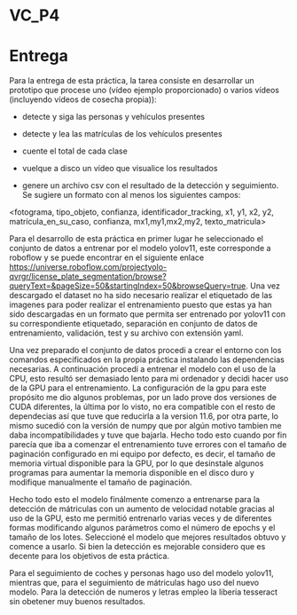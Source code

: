 # VC_P4
# Entrega
Para la entrega de esta práctica, la tarea consiste en desarrollar un prototipo que procese uno (vídeo ejemplo proporcionado) o varios vídeos (incluyendo vídeos de cosecha propia)):


- detecte y siga las personas y vehículos presentes
  
- detecte y lea las matrículas de los vehículos presentes
  
- cuente el total de cada clase
  
- vuelque a disco un vídeo que visualice los resultados
  
- genere un archivo csv con el resultado de la detección y seguimiento. Se sugiere un formato con al menos los siguientes campos:
  
<fotograma, tipo_objeto, confianza, identificador_tracking, x1, y1, x2, y2, matrícula_en_su_caso, confianza, mx1,my1,mx2,my2, texto_matricula>



Para el desarrollo de esta práctica en primer lugar he seleccionado el conjunto de datos a entrenar por el modelo yolov11, este corresponde a roboflow y se puede encontrar en el siguiente enlace https://universe.roboflow.com/projectyolo-qvrgr/license_plate_segmentation/browse?queryText=&pageSize=50&startingIndex=50&browseQuery=true. Una vez descargado el dataset no ha sido necesario realizar el etiquetado de las imagenes para poder realizar el entrenamiento puesto que estas ya han sido descargadas en un formato que permita ser entrenado por yolov11 con su correspondiente etiquetado, separación en conjunto de datos de entrenamiento, validación, test y su archivo con extensión yaml.


Una vez preparado el conjunto de datos procedi a crear el entorno con los comandos especificados en la propia práctica instalando las dependencias necesarias. A continuación procedí a entrenar el modelo con el uso de la CPU, esto resultó ser demasiado lento para mi ordenador y decidi hacer uso de la GPU para el entrenamiento. 
La configuración de la gpu para este propósito me dio algunos problemas, por un lado prove dos versiones de CUDA diferentes, la última por lo visto, no era compatible con el resto de dependecias así que tuve que reducirla a la version 11.6, por otra parte, lo mismo sucedió con la versión de numpy que por algún motivo tambien me daba incompatibilidades y tuve que bajarla. Hecho todo esto cuando por fin parecía que iba a comenzar el entrenamiento tuve errores con el tamaño de paginación configurado en mi equipo por defecto, es decir, el tamaño de memoria virtual disponible para la GPU, por lo que desinstale algunos programas para aumentar la memoria disponible en el disco duro y modifique manualmente el tamaño de paginación. 


Hecho todo esto el modelo finálmente comenzo a entrenarse para la detección de mátriculas con un aumento de velocidad notable gracias al uso de la GPU, esto me permitió entrenarlo varias veces y de diferentes formas modificando algunos parámetros como el número de epochs y el tamaño de los lotes. Seleccioné el modelo que mejores resultados obtuvo y comence a usarlo. Si bien la detección es mejorable considero que es decente para los objetivos de esta práctica. 


Para el seguimiento de coches y personas hago uso del modelo yolov11, mientras que, para el seguimiento de mátriculas hago uso del nuevo modelo. 
Para la detección de numeros y letras empleo la liberia tesseract sin obetener muy buenos resultados.



